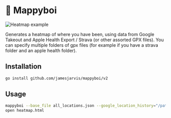 # 📍 Mappyboi

![Heatmap example](https://user-images.githubusercontent.com/22618981/101420497-36556180-38ea-11eb-9417-d25dda5ae421.png)

Generates a heatmap of where you have been, using data from Google Takeout and Apple Health Export / Strava (or other assorted GPX files).
You can specify multiple folders of gpx files (for example if you have a strava folder and an apple health folder).

## Installation

```bash
go install github.com/jamesjarvis/mappyboi/v2
```

## Usage

```bash
mappyboi --base_file all_locations.json --google_location_history="/path/to/Location History.json" --gpx_directory="/path/to/workout-routes" --output_reduce_points 4.5 --output_type MAP --output_file heatmap.html
open heatmap.html
```
